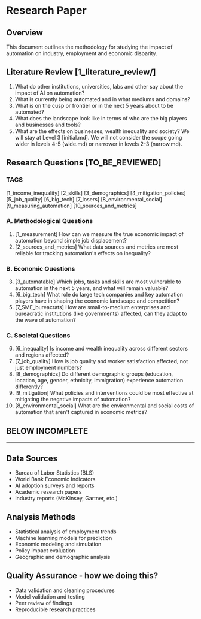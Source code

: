 # Research Paper

## Overview
This document outlines the methodology for studying the impact of automation on industry, employment and economic disparity.

## Literature Review            [1_literature_review/]
1. What do other institutions, universities, labs and other say about the impact of AI on automation?
2. What is currently being automated and in what mediums and domains?
3. What is on the cusp or frontier or in the next 5 years about to be automated?
4. What does the landscape look like in terms of who are the big players and businesses and tools?
5. What are the effects on businesses, wealth inequality and society? We will stay at Level 3 [initial.md]. We will not consider the scope going wider in levels 4-5 (wide.md) or narrower in levels 2-3 (narrow.md).

## Research Questions           [TO_BE_REVIEWED]
### TAGS
[1_income_inequality]       [2_skills]     [3_demographics]
[4_mitigation_policies]     [5_job_quality]         [6_big_tech]
[7_losers]                  [8_environmental_social] 
[9_measuring_automation]    [10_sources_and_metrics]

### A. Methodological Questions
1. [1_measurement] How can we measure the true economic impact of automation beyond simple job displacement?
2. [2_sources_and_metrics] What data sources and metrics are most reliable for tracking automation's effects on inequality?
### B. Economic Questions
3. [3_automatable] Which jobs, tasks and skills are most vulnerable to automation in the next 5 years, and what will remain valuable?
4. [6_big_tech] What role do large tech companies and key automation players have in shaping the economic landscape and competition?
5. [7_SME_bureacrats] How are small-to-medium enterprises and bureacratic institutions (like governments) affected, can they adapt to the wave of automation?
### C. Societal Questions
6. [6_inequality] Is income and wealth inequality across different sectors and regions affected?
7. [7_job_quality] How is job quality and worker satisfaction affected, not just employment numbers?
8. [8_demographics] Do different demographic groups (education, location, age, gender, ethnicity, immigration) experience automation differently?
9. [9_mitigation] What policies and interventions could be most effective at mitigating the negative impacts of automation?
10. [8_environmental_social] What are the environmental and social costs of automation that aren't captured in economic metrics?


## BELOW INCOMPLETE
-----------------------------------------------------------------------------
## Data Sources
- Bureau of Labor Statistics (BLS)
- World Bank Economic Indicators
- AI adoption surveys and reports
- Academic research papers
- Industry reports (McKinsey, Gartner, etc.)

## Analysis Methods
- Statistical analysis of employment trends
- Machine learning models for prediction
- Economic modeling and simulation
- Policy impact evaluation
- Geographic and demographic analysis

## Quality Assurance - how we doing this?
- Data validation and cleaning procedures
- Model validation and testing
- Peer review of findings
- Reproducible research practices 